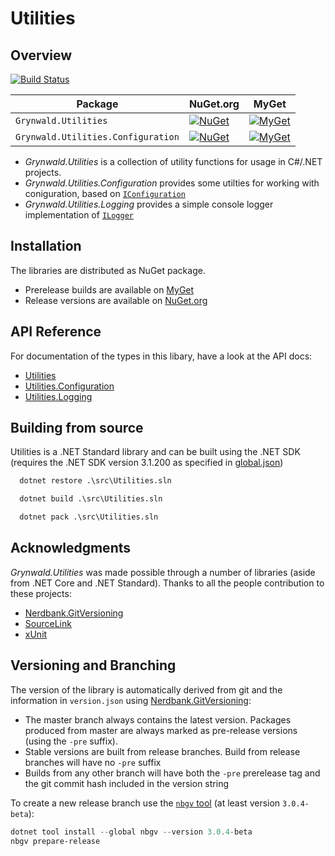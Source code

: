 # Utilities

## Overview

[![Build Status](https://dev.azure.com/ap0llo/OSS/_apis/build/status/utilities?branchName=master)](https://dev.azure.com/ap0llo/OSS/_build/latest?definitionId=8?branchName=master)

| Package | NuGet.org | MyGet|
|-|-|-|
| `Grynwald.Utilities`               | [![NuGet](https://img.shields.io/nuget/v/Grynwald.Utilities.svg)](https://www.nuget.org/packages/Grynwald.Utilities) | [![MyGet](https://img.shields.io/myget/ap0llo-utilities/vpre/Grynwald.Utilities.svg?label=myget)](https://www.myget.org/feed/ap0llo-utilities/package/nuget/Grynwald.Utilities) |
| `Grynwald.Utilities.Configuration` | [![NuGet](https://img.shields.io/nuget/v/Grynwald.Utilities.Configuration.svg)](https://www.nuget.org/packages/Grynwald.Utilities.Configuration) | [![MyGet](https://img.shields.io/myget/ap0llo-utilities/vpre/Grynwald.Utilities.Configuration.svg?label=myget)](https://www.myget.org/feed/ap0llo-utilities/package/nuget/Grynwald.Utilities.Configuration) |

- *Grynwald.Utilities* is a collection of utility functions for usage in C#/.NET projects.
- *Grynwald.Utilities.Configuration* provides some utilties for working with coniguration, based on [`IConfiguration`](https://docs.microsoft.com/en-us/aspnet/core/fundamentals/configuration/?view=aspnetcore-3.1)
- *Grynwald.Utilities.Logging* provides a simple console logger implementation of  [`ILogger`](https://docs.microsoft.com/en-us/aspnet/core/fundamentals/logging/?view=aspnetcore-3.1)

## Installation

The libraries are distributed as NuGet package.

- Prerelease builds are available on [MyGet](https://www.myget.org/feed/ap0llo-utilities/package/nuget/Grynwald.Utilities)
- Release versions are available on [NuGet.org](https://www.nuget.org/packages/Grynwald.Utilities)

## API Reference

For documentation of the types in this libary, have a look at the API docs:

- [Utilities](docs/api/Utilities/Grynwald/Utilities/index.md)
- [Utilities.Configuration](docs/api/Utilities.Configuration/Grynwald/Utilities/Configuration/index.md)
- [Utilities.Logging](docs/api/Utilities.Logging/Grynwald/Utilities/Logging/index.md)

## Building from source

Utilities is a .NET Standard library and can be built using the .NET SDK (requires the .NET SDK version 3.1.200 as specified in [global.json](./global.json))

```bat
  dotnet restore .\src\Utilities.sln

  dotnet build .\src\Utilities.sln

  dotnet pack .\src\Utilities.sln
```

## Acknowledgments

*Grynwald.Utilities* was made possible through a number of libraries (aside from .NET Core and .NET Standard).
Thanks to all the people contribution to these projects:

- [Nerdbank.GitVersioning](https://github.com/AArnott/Nerdbank.GitVersioning/)
- [SourceLink](https://github.com/dotnet/sourcelink)
- [xUnit](http://xunit.github.io/)

## Versioning and Branching

The version of the library is automatically derived from git and the information in `version.json` using [Nerdbank.GitVersioning](https://github.com/AArnott/Nerdbank.GitVersioning):

- The master branch  always contains the latest version. Packages produced from master are always marked as pre-release versions (using the `-pre` suffix).
- Stable versions are built from release branches. Build from release branches will have no `-pre` suffix
- Builds from any other branch will have both the `-pre` prerelease tag and the git commit hash included in the version string

To create a new release branch use the [`nbgv` tool](https://www.nuget.org/packages/nbgv/) (at least version `3.0.4-beta`):

```ps1
dotnet tool install --global nbgv --version 3.0.4-beta
nbgv prepare-release
```
